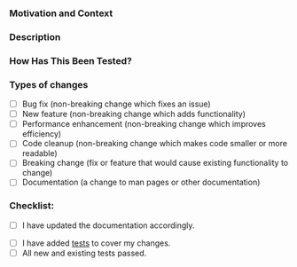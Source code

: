<!--- Please fill out the following template, which will help other contributors review your Pull Request. -->

<!--- Provide a general summary of your changes in the Title above -->

### Motivation and Context
<!--- Why is this change required? What problem does it solve? -->
<!--- If it fixes an open issue, please link to the issue here. -->

### Description
<!--- Describe your changes in detail -->

### How Has This Been Tested?
<!--- Please describe in detail how you tested your changes. -->
<!--- Include details of your testing environment, and the tests you ran to -->
<!--- see how your change affects other areas of the code, etc. -->
<!--- If your change is a performance enhancement, please provide benchmarks here. -->

### Types of changes
<!--- What types of changes does your code introduce? Put an `x` in all the boxes that apply: -->
- [ ] Bug fix (non-breaking change which fixes an issue)
- [ ] New feature (non-breaking change which adds functionality)
- [ ] Performance enhancement (non-breaking change which improves efficiency)
- [ ] Code cleanup (non-breaking change which makes code smaller or more readable)
- [ ] Breaking change (fix or feature that would cause existing functionality to change)
- [ ] Documentation (a change to man pages or other documentation)

### Checklist:
<!--- Go over all the following points, and put an `x` in all the boxes that apply. -->
<!--- If you're unsure about any of these, don't hesitate to ask. We're here to help! -->
<!--- - [ ] My code follows the ZFS on Linux [code style requirements](https://github.com/zfsonlinux/zfs/blob/master/.github/CONTRIBUTING.md#coding-conventions). -->
- [ ] I have updated the documentation accordingly.
<!--- - [ ] I have read the [**contributing** document](https://github.com/zfsonlinux/zfs/blob/master/.github/CONTRIBUTING.md). -->
- [ ] I have added [tests](https://github.com/moosefs/moosefs/tree/master/tests) to cover my changes.
- [ ] All new and existing tests passed.
<!--- - [ ] All commit messages are properly formatted and contain [`Signed-off-by`](https://github.com/zfsonlinux/zfs/blob/master/.github/CONTRIBUTING.md#signed-off-by). -->

<!---
This PULL_REQUEST_TEMPLATE.md was shamelessly stolen from from https://github.com/zfsonlinux/zfs

As MooseFS evolves it should adopt contribution guidelines and work with the community on an extensive set of tests.
-->

